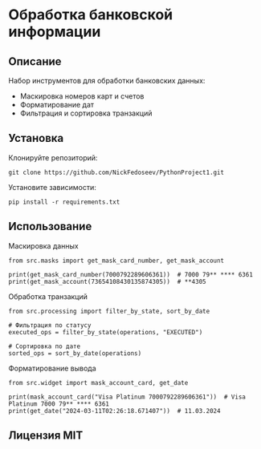 # Обработка банковской информации

## Описание
Набор инструментов для обработки банковских данных:
- Маскировка номеров карт и счетов
- Форматирование дат
- Фильтрация и сортировка транзакций

## Установка
Клонируйте репозиторий:
```
git clone https://github.com/NickFedoseev/PythonProject1.git
```
Установите зависимости:
```
pip install -r requirements.txt
```
## Использование
Маскировка данных
```
from src.masks import get_mask_card_number, get_mask_account

print(get_mask_card_number(7000792289606361))  # 7000 79** **** 6361
print(get_mask_account(73654108430135874305))  # **4305
```
Обработка транзакций
```
from src.processing import filter_by_state, sort_by_date

# Фильтрация по статусу
executed_ops = filter_by_state(operations, "EXECUTED")

# Сортировка по дате
sorted_ops = sort_by_date(operations)
```
Форматирование вывода
```
from src.widget import mask_account_card, get_date

print(mask_account_card("Visa Platinum 7000792289606361"))  # Visa Platinum 7000 79** **** 6361
print(get_date("2024-03-11T02:26:18.671407"))  # 11.03.2024
```
## Лицензия MIT

